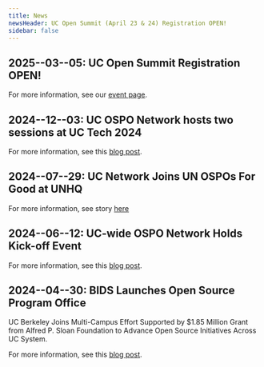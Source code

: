 ```yaml
---
title: News
newsHeader: UC Open Summit (April 23 & 24) Registration OPEN!
sidebar: false
---
```


## 2025--03--05: UC Open Summit Registration OPEN!

For more information, see our [event page](events/uc-open-4-2025).

## 2024--12--03: UC OSPO Network hosts two sessions at UC Tech 2024

For more information, see this [blog post](/posts/ospo-at-uc-tech/).

## 2024--07--29: UC Network Joins UN OSPOs For Good at UNHQ

For more information, see story [here](https://ucsc-ospo.github.io/post/20240709ospo4good/)

## 2024--06--12: UC-wide OSPO Network Holds Kick-off Event

For more information, see this [blog post](/posts/charting-a-course/).

## 2024--04--30: BIDS Launches Open Source Program Office

UC Berkeley Joins Multi-Campus Effort Supported by $1.85 Million Grant from
Alfred P. Sloan Foundation to Advance Open Source Initiatives Across UC System.

For more information, see this [blog post](/posts/launch/).

